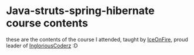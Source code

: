 # Java-struts-spring-hibernate course contents
these are the contents of the course I attended, taught by [IceOnFire](https://github.com/IceOnFire), proud leader of  [IngloriousCoderz](https://github.com/IngloriousCoderz) :D
